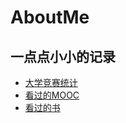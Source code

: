 # AboutMe

一点点小小的记录
----

* [大学竞赛统计](https://github.com/ETCartman/Competitions)
* [看过的MOOC](https://github.com/ETCartman/MOOCS)
* [看过的书](https://github.com/ETCartman/ReadBooks)
